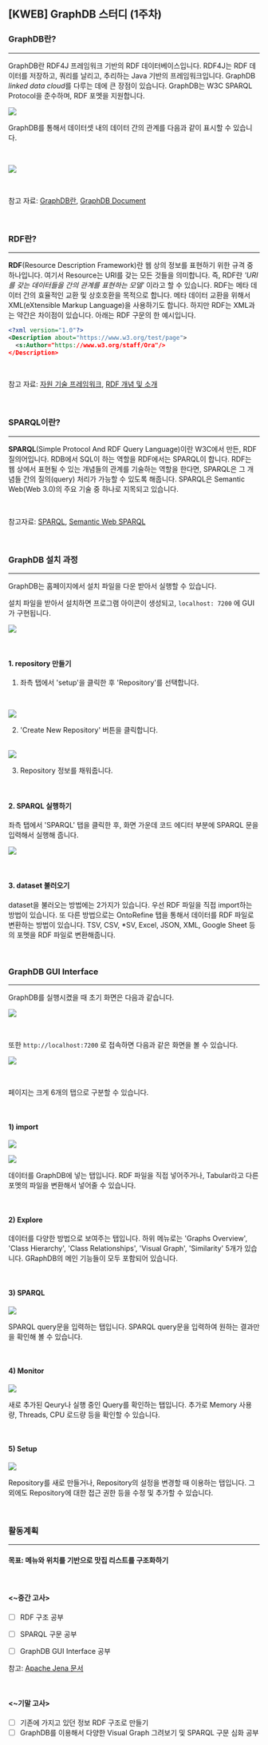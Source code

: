 ## [KWEB] GraphDB 스터디 (1주차)

### GraphDB란?

---

GraphDB란 RDF4J 프레임워크 기반의 RDF 데이터베이스입니다. RDF4J는 RDF 데이터를 저장하고, 쿼리를 날리고, 추리하는 Java 기반의 프레임워크입니다.  GraphDB *linked data cloud*를 다루는 데에 큰 장점이 있습니다. GraphDB는 W3C SPARQL Protocol을 준수하며, RDF 포멧을 지원합니다. 

![](https://github.com/byungjur96/TIL/blob/master/GraphDB/img/starting_img.png)

GraphDB를 통해서 데이터셋 내의 데이터 간의 관계를 다음과 같이 표시할 수 있습니다.

<br>

![](https://github.com/byungjur96/TIL/blob/master/GraphDB/img/domain-range%20graph.png)

<br>

참고 자료: [GraphDB란](<https://novemberde.github.io/database/2018/04/12/Neo4j.html>), [GraphDB Document](<http://graphdb.ontotext.com/documentation/free/about-graphdb.html>)

<br>

### RDF란?

---

**RDF**(Resource Description Framework)란 웹 상의 정보를 표현하기 위한 규격 중 하나입니다. 여기서 Resource는 URI를 갖는 모든 것들을 의미합니다. 즉, RDF란 *'URI를 갖는 데이터들을 간의 관계를 표현하는 모델'* 이라고 할 수 있습니다. RDF는 메타 데이터 간의 효율적인 교환 및 상호호환을 목적으로 합니다. 메타 데이터 교환을 위해서 XML(eXtensible Markup Language)을 사용하기도 합니다. 하지만 RDF는 XML과는 약간은 차이점이 있습니다. 아래는 RDF 구문의 한 예시입니다.

```xml
<?xml version="1.0"?>
<Description about="https://www.w3.org/test/page">
  <s:Author="https://www.w3.org/staff/Ora"/>
</Description>
```

<br>

참고 자료: [자원 기술 프레임워크](<https://ko.wikipedia.org/wiki/%EC%9E%90%EC%9B%90_%EA%B8%B0%EC%88%A0_%ED%94%84%EB%A0%88%EC%9E%84%EC%9B%8C%ED%81%AC>), [RDF 개념 및 소개](<https://www.slideshare.net/barambi/rdf>)

<br>

### SPARQL이란?

---

**SPARQL**(Simple Protocol And RDF Query Language)이란 W3C에서 만든, RDF 질의어입니다. RDB에서 SQL이 하는 역할을 RDF에서는 SPARQL이 합니다. RDF는 웹 상에서 표현될 수 있는 개념들의 관계를 기술하는 역할을 한다면, SPARQL은 그 개념들 간의 질의(query) 처리가 가능할 수 있도록 해줍니다. SPARQL은 Semantic Web(Web 3.0)의 주요 기술 중 하나로 지목되고 있습니다.

<br>

참고자료: [SPARQL](<https://ko.wikipedia.org/wiki/SPARQL>), [Semantic Web SPARQL](<https://www.slideshare.net/mrumx/semantic-webweb-30-sparql>)

<br>

### GraphDB 설치 과정

---

GraphDB는 홈페이지에서 설치 파일을 다운 받아서 실행할 수 있습니다.

설치 파일을 받아서 설치하면 프로그램 아이콘이 생성되고, `localhost: 7200` 에 GUI가 구현됩니다.

![](https://github.com/byungjur96/TIL/blob/master/GraphDB/img/intro%20page.png)

<br>

#### 1. repository 만들기

1) 좌측 탭에서 'setup'을 클릭한 후 'Repository'를 선택합니다.

<br>

![](https://github.com/byungjur96/TIL/blob/master/GraphDB/img/repositories.png)

2) 'Create New Repository' 버튼을 클릭합니다.

<br>![](https://github.com/byungjur96/TIL/blob/master/GraphDB/img/Create%20Repository.png)

3) Repository 정보를 채워줍니다.

<br>

#### 2. SPARQL 실행하기

좌측 탭에서 'SPARQL' 탭을 클릭한 후, 화면 가운데 코드 에디터 부분에 SPARQL 문을 입력해서 실행해 줍니다.

![](https://github.com/byungjur96/TIL/blob/master/GraphDB/img/sparql.png")

<br>

#### 3. dataset 불러오기

dataset을 불러오는 방법에는 2가지가 있습니다. 우선 RDF 파일을 직접 import하는 방법이 있습니다. 또 다른 방법으로는 OntoRefine 탭을 통해서 데이터를 RDF 파일로 변환하는 방법이 있습니다. TSV, CSV, *SV, Excel, JSON, XML, Google Sheet 등의 포멧을 RDF 파일로 변환해줍니다.

<br>

### GraphDB GUI Interface

---

GraphDB를 실행시켰을 때 초기 화면은 다음과 같습니다.

![](https://github.com/byungjur96/TIL/blob/master/GraphDB/img/program%20page.png)

<br>

또한 `http://localhost:7200` 로 접속하면 다음과 같은 화면을 볼 수 있습니다.

![](https://github.com/byungjur96/TIL/blob/master/GraphDB/img/intro%20page.png)

<br>

페이지는 크게 6개의 탭으로 구분할 수 있습니다.

<br>

#### 1) import

![](https://github.com/byungjur96/TIL/blob/master/GraphDB/img/import%20rdf.png")

![](https://github.com/byungjur96/TIL/blob/master/GraphDB/img/import%20tabular.png)

데이터를 GraphDB에 넣는 탭입니다. RDF 파일을 직접 넣어주거나, Tabular라고 다른 포멧의 파일을 변환해서 넣어줄 수 있습니다.

<br>

#### 2) Explore

데이터를 다양한 방법으로 보여주는 탭입니다. 하위 메뉴로는 'Graphs Overview', 'Class Hierarchy', 'Class Relationships', 'Visual Graph', 'Similarity' 5개가 있습니다. GRaphDB의 메인 기능들이 모두 포함되어 있습니다.

<br>

#### 3) SPARQL

![](https://github.com/byungjur96/TIL/blob/master/GraphDB/img/sparql.png)

SPARQL query문을 입력하는 탭입니다. SPARQL query문을 입력하여 원하는 결과만을 확인해 볼 수 있습니다.

<br>

#### 4) Monitor

![](https://github.com/byungjur96/TIL/blob/master/GraphDB/img/monitor.png)

새로 추가된 Qeury나 실행 중인 Query를 확인하는 탭입니다. 추가로 Memory 사용량, Threads, CPU 로드량 등을 확인할 수 있습니다.

<br>

#### 5) Setup

![](https://github.com/byungjur96/TIL/blob/master/GraphDB/img/setup.png)

Repository를 새로 만들거나, Repository의 설정을 변경할 때 이용하는 탭입니다. 그 외에도 Repository에 대한 접근 권한 등을 수정 및 추가할 수 있습니다.

<br>

### 활동계획

---

#### 목표: 메뉴와 위치를 기반으로 맛집 리스트를 구조화하기

<br>

#### <~중간 고사>

- [ ] RDF 구조 공부

- [ ] SPARQL 구문 공부
- [ ] GraphDB GUI Interface 공부

참고: [Apache Jena 문서](<http://jena.apache.org/tutorials/>)

<br>

#### <~기말 고사>

- [ ] 기존에 가지고 있던 정보 RDF 구조로 만들기
- [ ] GraphDB를 이용해서 다양한 Visual Graph 그려보기 및 SPARQL 구문 심화 공부